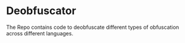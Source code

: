 # Deobfuscator
The Repo contains code to deobfuscate different types of obfuscation across different languages.
